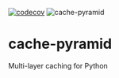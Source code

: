 [![codecov](https://codecov.io/gh/camcima/cache-pyramid/branch/main/graph/badge.svg?token=6EDFO4ECUG)](https://codecov.io/gh/camcima/cache-pyramid)
![cache-pyramid](https://github.com/github/docs/actions/workflows/main.yml/badge.svg)

# cache-pyramid
Multi-layer caching for Python

